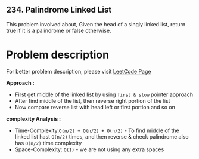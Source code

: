 ## 234. Palindrome Linked List

This problem involved about, Given the head of a singly linked list, return true if it is a palindrome or false otherwise.

# Problem description

For better problem description, please visit [LeetCode Page](https://leetcode.com/problems/palindrome-linked-list/description/)

**Approach :**<br/>

-   First get middle of the linked list by using `first & slow` pointer approach
-   After find middle of the list, then reverse right portion of the list
-   Now compare reverse list with head left or first portion and so on

**complexity Analysis :**<br/>

-   Time-Complexity:`O(n/2) + O(n/2) + O(n/2)` - To find middle of the linked list hast `O(n/2)` times, and then reverse & check palindrome also has `O(n/2)` time complexity
-   Space-Complexity: `O(1)` - we are not using any extra spaces
